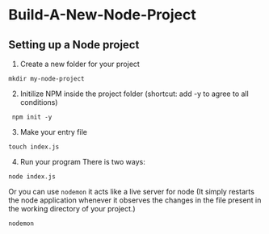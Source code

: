 # Build-A-New-Node-Project
## Setting up a Node project
1. Create a new folder for your project

```
mkdir my-node-project
```
2. Initilize NPM inside the project folder 
(shortcut: add -y to agree to all conditions)

```
 npm init -y
```
3. Make your entry file

```
touch index.js
```
4. Run your program
There is two ways:
```
node index.js
```
Or you can use `nodemon` it acts like a live server for node (It simply restarts the node application whenever it observes the changes in the file present in the working directory of your project.)
```
nodemon
```
